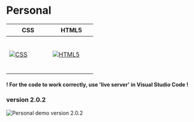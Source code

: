 ﻿# Personal

<table>
  <thead>
    <tr>
      <th height=33>CSS</th>
      <th height=33>HTML5</th>
    </tr>
  </thead>
  <tbody>
    <tr>
      <td height=100 width=100>
        <a href=https://www.w3.org/Style/CSS/>
          <img src=https://github.com/AndriiKot/___Icons__and__Links___/blob/main/icons/css.svg alt=CSS>
        </a>
      </td>
      <td height=100 width=100>
        <a href=https://html.spec.whatwg.org/multipage/>
          <img src=https://github.com/AndriiKot/___Icons__and__Links___/blob/main/icons/html.svg alt=HTML5>
        </a>
      </td>
    </tr>
  </tbody>
</table>

#### ! For the code to work correctly, use 'live server' in Visual Studio Code !

### version 2.0.2

![Personal demo version 2.0.2](https://github.com/AndriiKot/Personal/blob/main/__demo__/__v2_0_3__.png)
